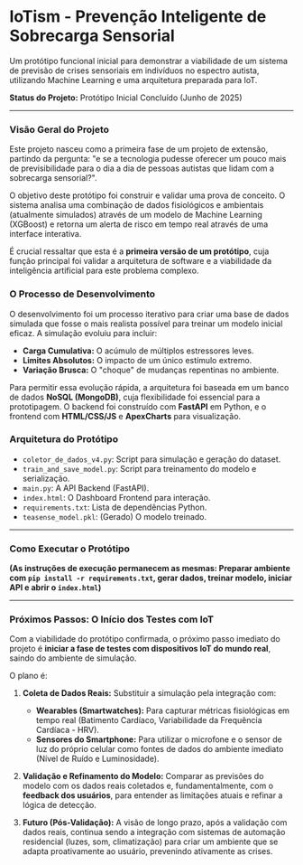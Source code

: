 # IoTism - Prevenção Inteligente de Sobrecarga Sensorial

Um protótipo funcional inicial para demonstrar a viabilidade de um sistema de previsão de crises sensoriais em indivíduos no espectro autista, utilizando Machine Learning e uma arquitetura preparada para IoT.

**Status do Projeto:** Protótipo Inicial Concluído  (Junho de 2025)

---

### Visão Geral do Projeto

Este projeto nasceu como a primeira fase de um projeto de extensão, partindo da pergunta: "e se a tecnologia pudesse oferecer um pouco mais de previsibilidade para o dia a dia de pessoas autistas que lidam com a sobrecarga sensorial?".

O objetivo deste protótipo foi construir e validar uma prova de conceito. O sistema analisa uma combinação de dados fisiológicos e ambientais (atualmente simulados) através de um modelo de Machine Learning (XGBoost) e retorna um alerta de risco em tempo real através de uma interface interativa.

É crucial ressaltar que esta é a **primeira versão de um protótipo**, cuja função principal foi validar a arquitetura de software e a viabilidade da inteligência artificial para este problema complexo.

### O Processo de Desenvolvimento

O desenvolvimento foi um processo iterativo para criar uma base de dados simulada que fosse o mais realista possível para treinar um modelo inicial eficaz. A simulação evoluiu para incluir:

* **Carga Cumulativa:** O acúmulo de múltiplos estressores leves.
* **Limites Absolutos:** O impacto de um único estímulo extremo.
* **Variação Brusca:** O "choque" de mudanças repentinas no ambiente.

Para permitir essa evolução rápida, a arquitetura foi baseada em um banco de dados **NoSQL (MongoDB)**, cuja flexibilidade foi essencial para a prototipagem. O backend foi construído com **FastAPI** em Python, e o frontend com **HTML/CSS/JS** e **ApexCharts** para visualização.

### Arquitetura do Protótipo

* `coletor_de_dados_v4.py`: Script para simulação e geração do dataset.
* `train_and_save_model.py`: Script para treinamento do modelo e serialização.
* `main.py`: A API Backend (FastAPI).
* `index.html`: O Dashboard Frontend para interação.
* `requirements.txt`: Lista de dependências Python.
* `teasense_model.pkl`: (Gerado) O modelo treinado.

---

### Como Executar o Protótipo

**(As instruções de execução permanecem as mesmas: Preparar ambiente com `pip install -r requirements.txt`, gerar dados, treinar modelo, iniciar API e abrir o `index.html`)**

---

### Próximos Passos: O Início dos Testes com IoT

Com a viabilidade do protótipo confirmada, o próximo passo imediato do projeto é **iniciar a fase de testes com dispositivos IoT do mundo real**, saindo do ambiente de simulação.

O plano é:

1.  **Coleta de Dados Reais:** Substituir a simulação pela integração com:
    * **Wearables (Smartwatches):** Para capturar métricas fisiológicas em tempo real (Batimento Cardíaco, Variabilidade da Frequência Cardíaca - HRV).
    * **Sensores do Smartphone:** Para utilizar o microfone e o sensor de luz do próprio celular como fontes de dados do ambiente imediato (Nível de Ruído e Luminosidade).

2.  **Validação e Refinamento do Modelo:** Comparar as previsões do modelo com os dados reais coletados e, fundamentalmente, com o **feedback dos usuários**, para entender as limitações atuais e refinar a lógica de detecção.

3.  **Futuro (Pós-Validação):** A visão de longo prazo, após a validação com dados reais, continua sendo a integração com sistemas de automação residencial (luzes, som, climatização) para criar um ambiente que se adapta proativamente ao usuário, prevenindo ativamente as crises.
